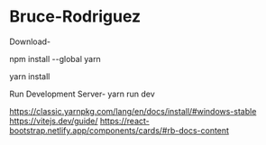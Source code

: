 # Bruce-Rodriguez
Download-

npm install --global yarn

yarn install

Run Development Server-
yarn run dev 

https://classic.yarnpkg.com/lang/en/docs/install/#windows-stable
https://vitejs.dev/guide/
https://react-bootstrap.netlify.app/components/cards/#rb-docs-content
